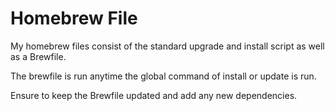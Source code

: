 # Homebrew File

My homebrew files consist of the standard upgrade and install script as well as a Brewfile.

The brewfile is run anytime the global command of install or update is run. 

Ensure to keep the Brewfile updated and add any new dependencies.
